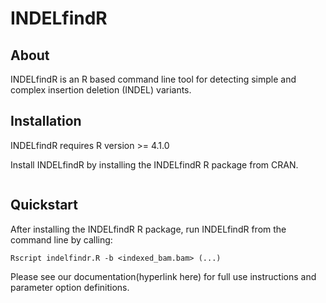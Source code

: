 # INDELfindR

## About
INDELfindR is an R based command line tool for detecting simple and complex insertion deletion (INDEL) variants.

## Installation
INDELfindR requires R version >= 4.1.0

Install INDELfindR by installing the INDELfindR R package from CRAN.

```
```


## Quickstart

After installing the INDELfindR R package, run INDELfindR from the command line by calling:

```
Rscript indelfindr.R -b <indexed_bam.bam> (...)
```

Please see our documentation(hyperlink here) for full use instructions and parameter option definitions.